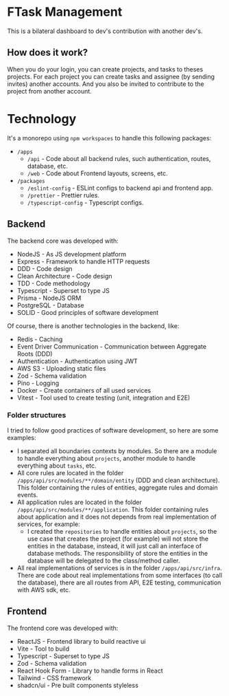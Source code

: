 # FTask Management

This is a bilateral dashboard to dev's contribution with another dev's.

## How does it work?

When you do your login, you can create projects, and tasks to theses projects.
For each project you can create tasks and assignee (by sending invites) another accounts.
And you also be invited to contribute to the project from another account.

# Technology

It's a monorepo using `npm workspaces` to handle this following packages:

- `/apps`
  - `/api` - Code about all backend rules, such authentication, routes, database, etc.
  - `/web` - Code about Frontend layouts, screens, etc.
- `/packages`
  - `/eslint-config` - ESLint configs to backend api and frontend app.
  - `/prettier` - Prettier rules.
  - `/typescript-config` - Typescript configs.

## Backend

The backend core was developed with:

- NodeJS - As JS development platform
- Express - Framework to handle HTTP requests
- DDD - Code design
- Clean Architecture - Code design
- TDD - Code methodology
- Typescript - Superset to type JS
- Prisma - NodeJS ORM
- PostgreSQL - Database
- SOLID - Good principles of software development

Of course, there is another technologies in the backend, like:

- Redis - Caching
- Event Driver Communication - Communication between Aggregate Roots (DDD)
- Authentication - Authentication using JWT
- AWS S3 - Uploading static files
- Zod - Schema validation
- Pino - Logging
- Docker - Create containers of all used services
- Vitest - Tool used to create testing (unit, integration and E2E)

### Folder structures

I tried to follow good practices of software development, so here are some examples:

- I separated all boundaries contexts by modules. So there are a module to handle everything about `projects`, another module to handle everything about `tasks`, etc.
- All core rules are located in the folder `/apps/api/src/modules/**/domain/entity` (DDD and clean architecture). This folder containing the rules of entities, aggregate rules and domain events.
- All application rules are located in the folder `/apps/api/src/modules/**/application`. This folder containing rules about application and it does not depends from real implementation of services, for example:
  - I created the `repositories` to handle entities about `projects`, so the use case that creates the project (for example) will not store the entities in the database, instead, it will just call an interface of database methods. The responsibility of store the entities in the database will be delegated to the class/method caller.
- All real implementations of services is in the folder `/apps/api/src/infra`. There are code about real implementations from some interfaces (to call the database), there are all routes from API, E2E testing, communication with AWS sdk, etc.

## Frontend

The frontend core was developed with:

- ReactJS - Frontend library to build reactive ui
- Vite - Tool to build
- Typescript - Superset to type JS
- Zod - Schema validation
- React Hook Form - Library to handle forms in React
- Tailwind - CSS framework
- shadcn/ui - Pre built components styleless
